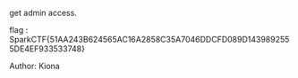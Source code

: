 get admin access.


flag : SparkCTF{51AA243B624565AC16A2858C35A7046DDCFD089D1439892555DE4EF933533748}

Author: Kiona
